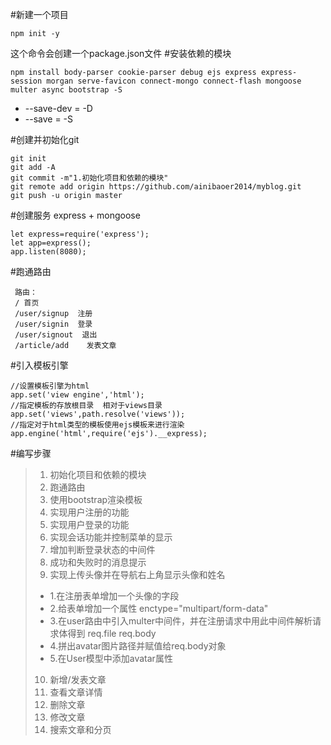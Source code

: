 #新建一个项目
```
npm init -y
```
这个命令会创建一个package.json文件
#安装依赖的模块
```
npm install body-parser cookie-parser debug ejs express express-session morgan serve-favicon connect-mongo connect-flash mongoose multer async bootstrap -S
```
- --save-dev = -D
- --save = -S

#创建并初始化git
```
git init
git add -A
git commit -m"1.初始化项目和依赖的模块"
git remote add origin https://github.com/ainibaoer2014/myblog.git
git push -u origin master
```
#创建服务
express + mongoose
```
let express=require('express');
let app=express();
app.listen(8080);
```
#跑通路由
```
 路由：
 / 首页
 /user/signup  注册
 /user/signin  登录
 /user/signout  退出
 /article/add    发表文章
```
#引入模板引擎
```
//设置模板引擎为html
app.set('view engine','html');
//指定模板的存放根目录  相对于views目录
app.set('views',path.resolve('views'));
//指定对于html类型的模板使用ejs模板来进行渲染
app.engine('html',require('ejs').__express);

```
#编写步骤
> 1. 初始化项目和依赖的模块
> 2. 跑通路由
> 3. 使用bootstrap渲染模板
> 4. 实现用户注册的功能
> 5. 实现用户登录的功能
> 6. 实现会话功能并控制菜单的显示
> 7. 增加判断登录状态的中间件
> 8. 成功和失败时的消息提示
> 9. 实现上传头像并在导航右上角显示头像和姓名
>- 1.在注册表单增加一个头像的字段
>- 2.给表单增加一个属性 enctype="multipart/form-data"
>- 3.在user路由中引入multer中间件，并在注册请求中用此中间件解析请求体得到 req.file req.body
>- 4.拼出avatar图片路径并赋值给req.body对象
>- 5.在User模型中添加avatar属性
>10. 新增/发表文章
>11. 查看文章详情  
>12. 删除文章
>13. 修改文章
>14. 搜索文章和分页